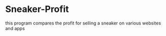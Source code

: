 # Sneaker-Profit
this program compares the profit for selling a sneaker on various websites and apps
